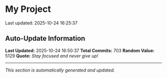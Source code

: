 # My Project


Last updated: 2025-10-24 16:25:37






































































































































































































































































































































































































































































































































































































































































































































































































































































































































































































































































































































## Auto-Update Information

**Last Updated:** 2025-10-24 16:50:37
**Total Commits:** 703
**Random Value:** 5129
**Quote:** _Stay focused and never give up!_

---
_This section is automatically generated and updated._